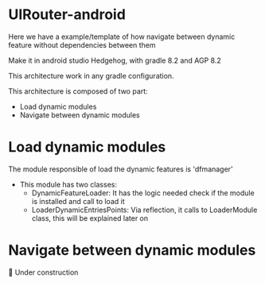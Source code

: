 # UIRouter-android

Here we have a example/template of how navigate between dynamic feature without dependencies between them


Make it in android studio Hedgehog, with gradle 8.2 and AGP 8.2

This architecture work in any gradle configuration.

This architecture is composed of two part:
- Load dynamic modules
- Navigate between dynamic modules

# Load dynamic modules

The module responsible of load the dynamic features is 'dfmanager' 
- This module has two classes:
   - DynamicFeatureLoader: It has the logic needed check if the module is installed and call to load it
   - LoaderDynamicEntriesPoints: Via reflection, it calls to LoaderModule class, this will be explained later on

# Navigate between dynamic modules

:construction: Under construction 
